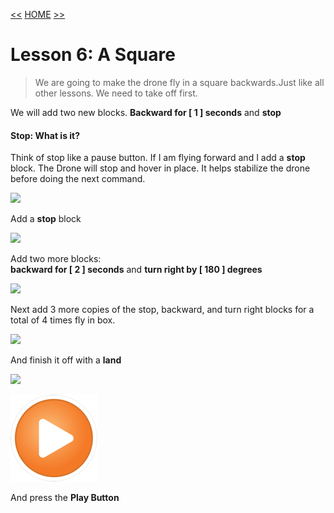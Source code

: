 [<<](10-lesson-5-slide-left-slide-right.md)  [HOME](https://github.com/drjonesy/ParrotDrone_Airborne_CodingWithTynker) [>>](12-lesson-7-a-square-repeat-block.md)
# Lesson 6: A Square

> We are going to make the drone fly in a square backwards.Just like all other lessons. We need to take off first. 

We will add two new blocks. **Backward for [ 1 ] seconds** and **stop**

#### Stop: What is it?
Think of stop like a pause button. If I am flying forward and I add a **stop** block. The Drone will stop and hover in place. It helps stabilize the drone before doing the next command.

![](11-L6-step1.png)

Add a **stop** block

![](11-L6-step2.png)

Add two more blocks:  
**backward for [ 2 ] seconds** and **turn right by [ 180 ] degrees**

![](11-L6-step3.png)

Next add 3 more copies of the stop, backward, and turn right blocks for a total of 4 times fly in box.

![](11-L6-step5.png)

And finish it off with a **land**

![](11-L6-step6.png)

![](images/06-L01-playBtn.png)

And press the **Play Button**
